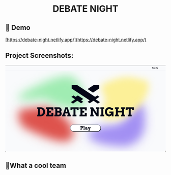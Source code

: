 <h1 align="center">DEBATE NIGHT</h1>

<h2>🚀 Demo</h2>

[https://debate-night.netlify.app/](https://debate-night.netlify.app/)

<h2>Project Screenshots:</h2>

![screenshot](https://github.com/aduvancik/aduvancik/blob/main/Знімок%20екрана%202024-06-15%20о%2023.37.28.png)



<h2>💖What a cool team</h2>
